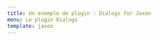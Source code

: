 ```yaml
---
title: Un exemple de plugin : Dialogs for Jaxon
menu: Le plugin Dialogs
template: jaxon
---
```

